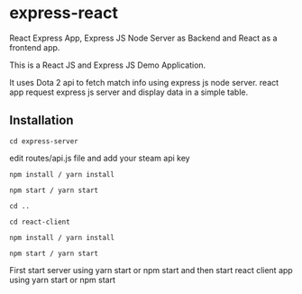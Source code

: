 # express-react
React Express App, Express JS Node Server as Backend and React as a frontend app.

This is a React JS and Express JS Demo Application.

It uses Dota 2 api to fetch match info using express js node server. react app request express js server and display data in a simple table.

## Installation
`cd express-server`

edit routes/api.js file and add your steam api key

`npm install / yarn install`

`npm start / yarn start`

`cd ..`

`cd react-client`

`npm install / yarn install`

`npm start / yarn start`


First start server using yarn start or npm start and then start react client app using yarn start or npm start

